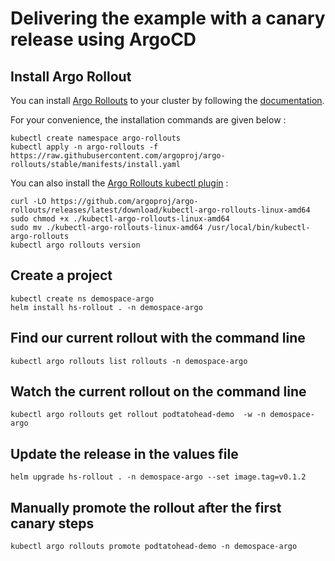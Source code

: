 # Delivering the example with a canary release using ArgoCD

## Install Argo Rollout

You can install [Argo Rollouts](https://argoproj.github.io/argo-rollouts/concepts/#concepts) to your cluster by following the [documentation](https://argoproj.github.io/argo-rollouts/installation/#installation).

For your convenience, the installation commands are given below :

```
kubectl create namespace argo-rollouts
kubectl apply -n argo-rollouts -f https://raw.githubusercontent.com/argoproj/argo-rollouts/stable/manifests/install.yaml
```

You can also install the [Argo Rollouts kubectl plugin](https://argoproj.github.io/argo-rollouts/installation/#kubectl-plugin-installation) :

```
curl -LO https://github.com/argoproj/argo-rollouts/releases/latest/download/kubectl-argo-rollouts-linux-amd64
sudo chmod +x ./kubectl-argo-rollouts-linux-amd64
sudo mv ./kubectl-argo-rollouts-linux-amd64 /usr/local/bin/kubectl-argo-rollouts
kubectl argo rollouts version
```

## Create a project

```
kubectl create ns demospace-argo
helm install hs-rollout . -n demospace-argo
```

## Find our current rollout with the command line

```
kubectl argo rollouts list rollouts -n demospace-argo
```

## Watch the current rollout on the command line

```
kubectl argo rollouts get rollout podtatohead-demo  -w -n demospace-argo
```

## Update the release in the values file

```
helm upgrade hs-rollout . -n demospace-argo --set image.tag=v0.1.2
```

## Manually promote the rollout after the first canary steps

```
kubectl argo rollouts promote podtatohead-demo -n demospace-argo
```
